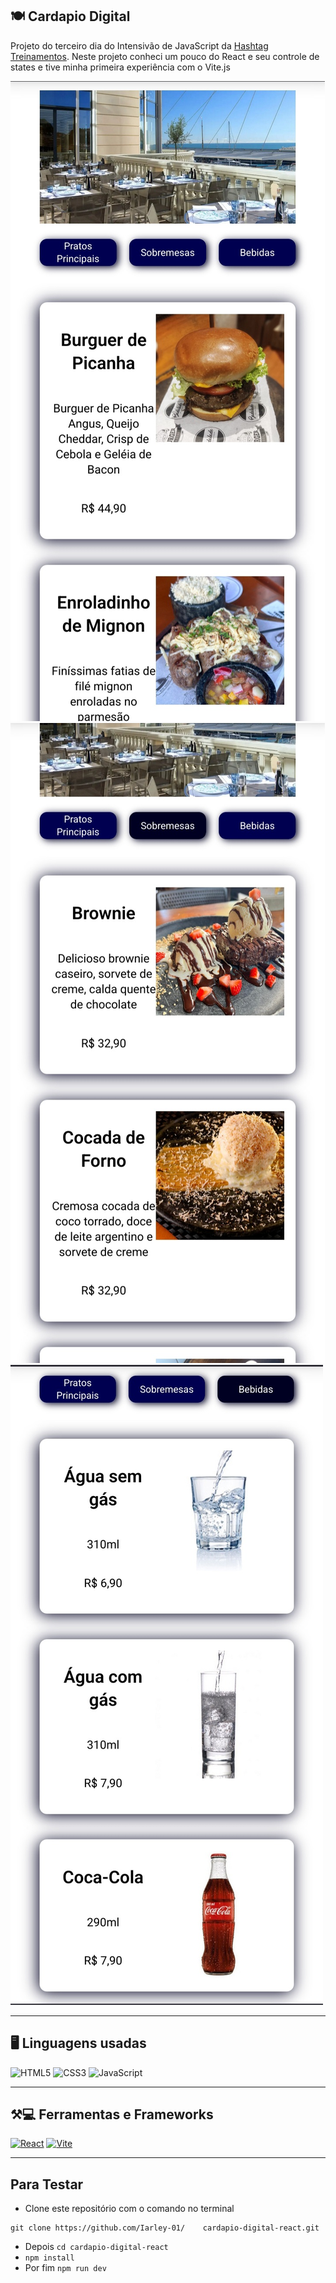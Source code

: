 ## 🍽 Cardapio Digital
Projeto do terceiro dia do Intensivão de JavaScript da [Hashtag Treinamentos](https://youtube.com/@HashtagProgramacao?si=-M1aRzBpNVh4okNX). Neste projeto conheci um pouco do React e seu controle de states e tive minha primeira experiência com o Vite.js

![](./src/assets/screenshot-cardapio-1.jpg)
![](./src/assets/screenshot-cardapio-2.jpg)
![](./src/assets/screenshot-cardapio-3.jpg)

***
## 🖥 Linguagens usadas
![HTML5](https://img.shields.io/badge/HTML5-E34F26?style=for-the-badge&logo=html5&logoColor=white) 
![CSS3](https://img.shields.io/badge/CSS3-1572B6?style=for-the-badge&logo=css3&logoColor=white)
![JavaScript](https://img.shields.io/badge/JavaScript-F7DF1E?style=for-the-badge&logo=javascript&logoColor=black)
***
## ⚒️💻 Ferramentas e Frameworks
[![React](https://img.shields.io/badge/React-20232A?style=for-the-badge&logo=react&logoColor=61DAFB)](https://react.dev/)
[![Vite](https://img.shields.io/badge/Vite-20232A?style=for-the-badge&logo=vite&logoColor=61DAFB)](https://vitejs.dev/)
***

## Para Testar
- Clone este repositório com o comando no terminal
```
git clone https://github.com/Iarley-01/    cardapio-digital-react.git
```
- Depois ```cd cardapio-digital-react```    
- ```npm install```
- Por fim ```npm run dev```